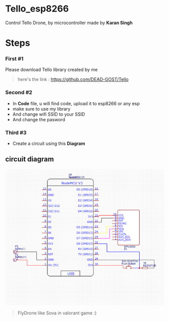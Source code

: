 
# Tello_esp8266
Control Tello Drone, by microcontroller made by **Karan Singh**

# Steps
### First #1
Please download Tello library created by me
>here's the link : https://github.com/DEAD-GOST/Tello
### Second #2
* In **Code** file, u will find code, upload it to esp8266 or any esp
*  make sure to use my library
*  And change wifi SSID to your SSID
*  And change the pasword
### Third #3
* Create a circuit using this **Diagram**

## circuit diagram

![circuit](https://github.com/DEAD-GOST/Tello_esp8266/blob/main/electrical%20connection/electronics.png?raw=true)


> FlyDrone like Sova in valorant game :)
